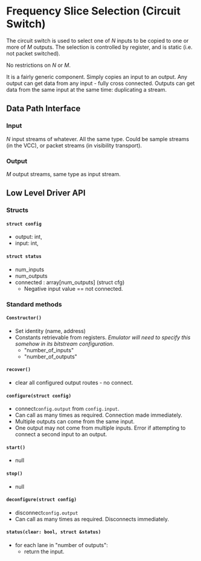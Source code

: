 # Frequency Slice Selection (Circuit Switch)

The circuit switch is used to select one of $N$ inputs to be copied to one or more of $M$ outputs. The selection is controlled by register, and is static (i.e. not packet switched).

No restrictions on $N$ or $M$.

It is a fairly generic component. Simply copies an input to an output. Any output can get data from any input - fully cross connected. Outputs can get data from the same input at the same time: duplicating a stream.
## Data Path Interface

### Input
$N$ input streams of whatever. All the same type. Could be sample streams (in the VCC), or packet streams (in visibility transport).

### Output
$M$ output streams, same type as input stream.

## Low Level Driver API
### Structs
#### `struct config`
- output: int, 
- input: int,

#### `struct status`
- num_inputs
- num_outputs
- connected : array\[num_outputs\] (struct cfg)
  - Negative input value == not connected.

### Standard methods
#### `Constructor()`
- Set identity (name, address)
- Constants retrievable from registers. _Emulator will need to specify this somehow in its bitstream configuration_.
  - "number_of_inputs"
  - "number_of_outputs"

#### `recover()`
- clear all configured output routes - no connect.

#### `configure(struct config)`
- connect`config.output` from `config.input`.
- Can call as many times as required. Connection made immediately.
- Multiple outputs can come from the same input. 
- One output may not come from multiple inputs. Error if attempting to connect a second input to an output.

#### `start()`
- null

#### `stop()`
- null

#### `deconfigure(struct config)`
- disconnect`config.output`
- Can call as many times as required. Disconnects immediately.

#### `status(clear: bool, struct &status)`
- for each lane in "number of outputs":
  - return the input.